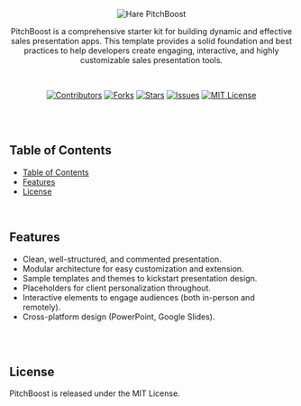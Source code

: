 <p align="center">
   <img src="https://github.com/harehimself/hare_pitchboost/blob/main/Hare_PitchBoost.png" alt="Hare PitchBoost">
</p>

<p align="center">
   PitchBoost is a comprehensive starter kit for building dynamic and effective sales presentation apps. This template provides a solid foundation and best practices to help developers create engaging, interactive, and highly customizable sales presentation tools.
</p>
<br>

<p align="center">
  <a href="https://github.com/harehimself/hare_pitchboost/graphs/contributors">
    <img src="https://img.shields.io/github/contributors/harehimself/hare_pitchboost" alt="Contributors"></a>
  <a href="https://github.com/harehimself/hare_pitchboost/network/members">
    <img src="https://img.shields.io/github/forks/harehimself/hare_pitchboost" alt="Forks"></a>
  <a href="https://github.com/harehimself/hare_pitchboost/stargazers">
    <img src="https://img.shields.io/github/stars/harehimself/hare_pitchboost" alt="Stars"></a>
  <a href="https://github.com/harehimself/hare_pitchboost/issues">
    <img src="https://img.shields.io/github/issues/harehimself/hare_pitchboost" alt="Issues"></a>
  <a href="https://github.com/harehimself/hare_pitchboost/blob/main/LICENSE">
    <img src="https://img.shields.io/github/license/harehimself/hare_pitchboost" alt="MIT License"></a>
</p>

<br><br>

## Table of Contents
- [Table of Contents](#table-of-contents)
- [Features](#features)
- [License](#license)


<br>

## Features
- Clean, well-structured, and commented presentation.<br>
- Modular architecture for easy customization and extension.<br>
- Sample templates and themes to kickstart presentation design.<br>
- Placeholders for client personalization throughout.<br>
- Interactive elements to engage audiences (both in-person and remotely).<br>
- Cross-platform design (PowerPoint, Google Slides).<br>

<br>
<br>

## License
   PitchBoost is released under the MIT License.
